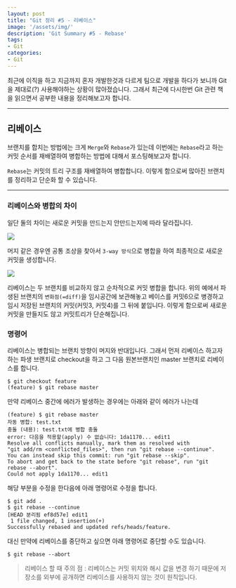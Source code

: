 ```yaml
---
layout: post
title: "Git 정리 #5 - 리베이스"
image: '/assets/img/'
description: 'Git Summary #5 - Rebase'
tags:
- Git
categories:
- Git
---
```


최근에 이직을 하고 지금까지 혼자 개발한것과 다르게 팀으로 개발을 하다가 보니까 Git을 제대로(?) 사용해야하는 상황이 많아졌습니다. 그래서
최근에 다시한번 Git 관련 책을 읽으면서 공부한 내용을 정리해보고자 합니다.

---

## 리베이스

브랜치를 합치는 방법에는 크게 `Merge`와 `Rebase`가 있는데 이번에는 `Rebase`라고 하는 커밋 순서를 재배열하여 병합하는 방법에 대해서 포스팅해보고자 합니다.

`Rebase`는 커밋의 트리 구조를 재배열하여 병합합니다. 이렇게 함으로써 많아진 브랜치를 정리하고 단순화 할 수 있습니다.

---

### 리베이스와 병합의 차이

일단 둘의 차이는 새로운 커밋을 만드는지 안만드는지에 따라 달라집니다.

![](https://miro.medium.com/max/2848/1*EyqP92Xl9uDR5Mi0SsObrg.png)

머지 같은 경우엔 공통 조상을 찾아서 `3-way 방식`으로 병합을 하여 최종적으로 새로운 커밋을 생성합니다. 

![](https://miro.medium.com/max/3060/1*dwR1w4W0AJAPB3Z09yVEiw.png)

리베이스는 두 브랜치를 비교하지 않고 순차적으로 커밋 병합을 합니다. 위의 예에서 파생된 브랜치의 `변화점(=diff)`을 임시공간에 보관해놓고 베이스를 커밋6으로
병경하고 임시 저장된 브랜치의 커밋(커밋3, 커밋4)를 그 뒤에 붙입니다. 이렇게 함으로써 새로운 커밋을 만들지도 않고 커밋트리가 단순해집니다.

### 명령어

리베이스는 병합되는 브랜치 방향이 머지와 반대입니다. 그래서 먼저 리베이스 하고자 하는 파생 브랜치로 checkout을 하고
그 다음 원본브랜치인 master 브랜치로 리베이스를 합니다.

```shell
$ git checkout feature
(feature) $ git rebase master
```

만약 리베이스 중간에 에러가 발생하는 경우에는 아래와 같이 에러가 나는데

```shell
(feature) $ git rebase master
자동 병합: test.txt
충돌 (내용): test.txt에 병합 충돌
error: 다음을 적용할(apply) 수 없습니다: 1da1170... edit1
Resolve all conflicts manually, mark them as resolved with
"git add/rm <conflicted_files>", then run "git rebase --continue".
You can instead skip this commit: run "git rebase --skip".
To abort and get back to the state before "git rebase", run "git rebase --abort".
Could not apply 1da1170... edit1
```

해당 부분을 수정을 한다음에 아래 명령어로 수정을 합니다.

```shell
$ git add .
$ git rebase --continue
[HEAD 분리됨 ef8d57e] edit1
 1 file changed, 1 insertion(+)
Successfully rebased and updated refs/heads/feature.
```

대신 만약에 리베이스를 중단하고 싶으면 아래 명령어로 중단할 수도 있습니다.

```shell
$ git rebase --abort
```

> 리베이스 할 때 주의 점 : 리베이스는 커밋 위치와 해시 값을 변경 하기 때문에 저장소를 외부에 공개하면 리베이스를 사용하지 않는 것이 원칙입니다. 